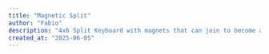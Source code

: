 ```yaml
---
title: "Magnetic Split"
author: "Fabio"
description: "4x6 Split Keyboard with magnets that can join to become a single unit"
created_at: "2025-06-05"
---
```



